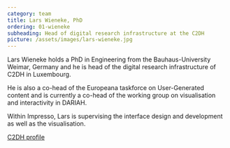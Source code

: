 ```yaml
---
category: team
title: Lars Wieneke, PhD
ordering: 01-wieneke
subheading: Head of digital research infrastructure at the C2DH
picture: /assets/images/lars-wieneke.jpg
---
```


Lars Wieneke holds a PhD in Engineering from the Bauhaus-University Weimar, Germany and he is head of the digital research infrastructure of C2DH in Luxembourg.

He is also a co-head of the Europeana taskforce on User-Generated content and is currently a co-head of the working group on visualisation and interactivity in DARIAH.

Within Impresso, Lars is supervising the interface design and development as well as the visualisation.

[C2DH profile](https://www.c2dh.uni.lu/people/lars-wieneke)
